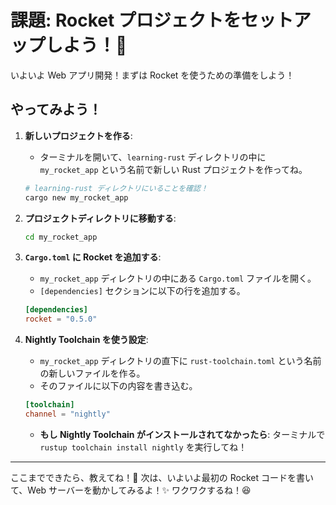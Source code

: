 # 課題: Rocket プロジェクトをセットアップしよう！🚀

いよいよ Web アプリ開発！まずは Rocket を使うための準備をしよう！

## やってみよう！

1.  **新しいプロジェクトを作る**:
    *   ターミナルを開いて、`learning-rust` ディレクトリの中に `my_rocket_app` という名前で新しい Rust プロジェクトを作ってね。
    ```bash
    # learning-rust ディレクトリにいることを確認！
    cargo new my_rocket_app
    ```

2.  **プロジェクトディレクトリに移動する**:
    ```bash
    cd my_rocket_app
    ```

3.  **`Cargo.toml` に Rocket を追加する**:
    *   `my_rocket_app` ディレクトリの中にある `Cargo.toml` ファイルを開く。
    *   `[dependencies]` セクションに以下の行を追加する。
    ```toml
    [dependencies]
    rocket = "0.5.0"
    ```

4.  **Nightly Toolchain を使う設定**:
    *   `my_rocket_app` ディレクトリの直下に `rust-toolchain.toml` という名前の新しいファイルを作る。
    *   そのファイルに以下の内容を書き込む。
    ```toml
    [toolchain]
    channel = "nightly"
    ```
    *   **もし Nightly Toolchain がインストールされてなかったら**: ターミナルで `rustup toolchain install nightly` を実行してね！

---

ここまでできたら、教えてね！💖
次は、いよいよ最初の Rocket コードを書いて、Web サーバーを動かしてみるよ！✨ ワクワクするね！😆